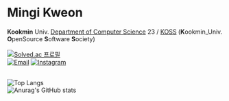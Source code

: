# Mingi Kweon
**Kookmin** Univ. [Department of Computer Science](https://cs.kookmin.ac.kr) 23 / [KOSS](https://github.com/kmu-koss) (**K**ookmin_Univ. **O**penSource **S**oftware **S**ociety)
<br>
<br>
[![Solved.ac
프로필](http://mazassumnida.wtf/api/mini/generate_badge?boj=kmingi159)](https://solved.ac/kmingi159) 
<br>
[![Email](https://img.shields.io/badge/email-kmingi159@kookmin.ac.kr-15a3fa?style=for-the-badge&logo=gmail&logoColor=white)](https://github.com/MingiKweon) 
[![Instagram](https://img.shields.io/badge/instagram-mingi4906-15a3fa?style=for-the-badge&logo=instagram&logoColor=white)](https://www.instagram.com/mingi4906/)
<br>
<br>

![Top Langs](https://github-readme-stats.vercel.app/api/top-langs/?username=MingiKweon&layout=compact&theme=dark) 
<br>
![Anurag's GitHub stats](https://github-readme-stats.vercel.app/api?username=MingiKweon&show_icons=true&theme=dark)
